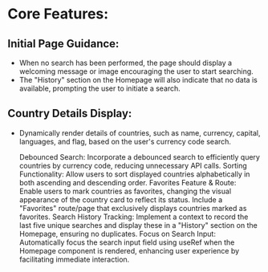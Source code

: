 # Core Features:

## Initial Page Guidance:

- When no search has been performed, the page should display a welcoming message or image encouraging the user to start searching.
- The "History" section on the Homepage will also indicate that no data is available, prompting the user to initiate a search.

## Country Details Display:

- Dynamically render details of countries, such as name, currency, capital, languages, and flag, based on the user's currency code search.

  Debounced Search: Incorporate a debounced search to efficiently query countries by currency code, reducing unnecessary API calls.
  Sorting Functionality: Allow users to sort displayed countries alphabetically in both ascending and descending order.
  Favorites Feature & Route:
  Enable users to mark countries as favorites, changing the visual appearance of the country card to reflect its status.
  Include a "Favorites" route/page that exclusively displays countries marked as favorites.
  Search History Tracking:
  Implement a context to record the last five unique searches and display these in a "History" section on the Homepage, ensuring no duplicates.
  Focus on Search Input: Automatically focus the search input field using useRef when the Homepage component is rendered, enhancing user experience by facilitating immediate interaction.
